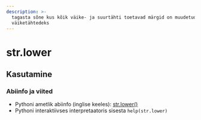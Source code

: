 ```yaml
---
description: >-
  tagasta sõne kus kõik väike- ja suurtähti toetavad märgid on muudetud
  väiketähtedeks
---
```


# str.lower

## Kasutamine

### Abiinfo ja viited

* Pythoni ametlik abiinfo \(inglise keeles\): [str.lower\(\)](https://docs.python.org/3/library/stdtypes.html#str.lower)
* Pythoni interaktiivses interpretaatoris sisesta `help(str.lower)`

